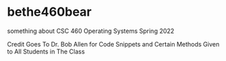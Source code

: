 # bethe460bear

something about CSC 460 Operating Systems Spring 2022

Credit Goes To Dr. Bob Allen for Code Snippets and Certain Methods Given to All Students in The Class
